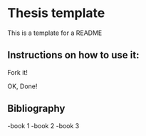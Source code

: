 # Thesis template
This is a template for a README

## Instructions on how to use it:
Fork it!

OK, Done!


## Bibliography

-book 1
-book 2
-book 3
